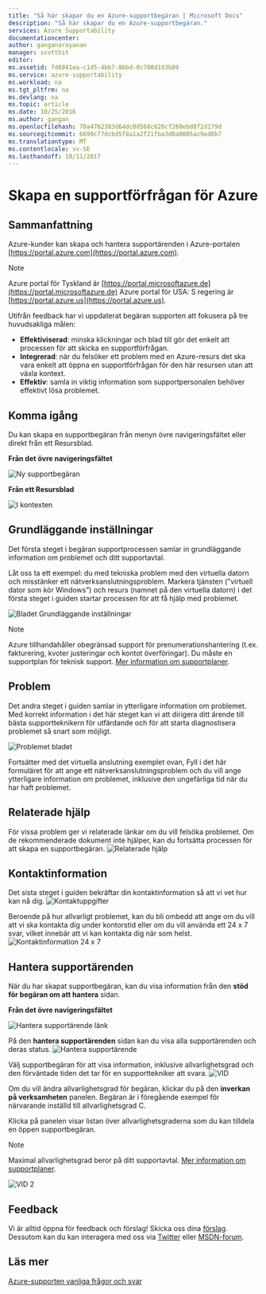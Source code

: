 ```yaml
---
title: "Så här skapar du en Azure-supportbegäran | Microsoft Docs"
description: "Så här skapar du en Azure-supportbegäran."
services: Azure Supportability
documentationcenter: 
author: ganganarayanan
manager: scotthit
editor: 
ms.assetid: fd6841ea-c1d5-4bb7-86bd-0c708d193b89
ms.service: azure-supportability
ms.workload: na
ms.tgt_pltfrm: na
ms.devlang: na
ms.topic: article
ms.date: 10/25/2016
ms.author: gangan
ms.openlocfilehash: 70a4762383d64dc8d568c628cf260ebd8f2d179d
ms.sourcegitcommit: 6699c77dcbd5f8a1a2f21fba3d0a0005ac9ed6b7
ms.translationtype: MT
ms.contentlocale: sv-SE
ms.lasthandoff: 10/11/2017
---
```

# <a name="how-to-create-an-azure-support-request"></a>Skapa en supportförfrågan för Azure
## <a name="summary"></a>Sammanfattning
Azure-kunder kan skapa och hantera supportärenden i Azure-portalen [https://portal.azure.com](https://portal.azure.com).

> [!NOTE]
> Azure portal för Tyskland är [https://portal.microsoftazure.de](https://portal.microsoftazure.de) Azure portal för USA: S regering är [https://portal.azure.us](https://portal.azure.us).
> 
> 

Utifrån feedback har vi uppdaterat begäran supporten att fokusera på tre huvudsakliga målen:

* **Effektiviserad**: minska klickningar och blad till gör det enkelt att processen för att skicka en supportförfrågan.
* **Integrerad**: när du felsöker ett problem med en Azure-resurs det ska vara enkelt att öppna en supportförfrågan för den här resursen utan att växla kontext.
* **Effektiv**: samla in viktig information som supportpersonalen behöver effektivt lösa problemet.

## <a name="getting-started"></a>Komma igång
Du kan skapa en supportbegäran från menyn övre navigeringsfältet eller direkt från ett Resursblad.

**Från det övre navigeringsfältet**

![Ny supportbegäran](./media/how-to-create-azure-support-request/NewSupportRequest.png)

**Från ett Resursblad**

![I kontexten](./media/how-to-create-azure-support-request/Incontext.png)

## <a name="basics"></a>Grundläggande inställningar
Det första steget i begäran supportprocessen samlar in grundläggande information om problemet och ditt supportavtal.

Låt oss ta ett exempel: du med tekniska problem med den virtuella datorn och misstänker ett nätverksanslutningsproblem.
Markera tjänsten (”virtuell dator som kör Windows”) och resurs (namnet på den virtuella datorn) i det första steget i guiden startar processen för att få hjälp med problemet.

![Bladet Grundläggande inställningar](./media/how-to-create-azure-support-request/Basics.png)

> [!NOTE]
> Azure tillhandahåller obegränsad support för prenumerationshantering (t.ex. fakturering, kvoter justeringar och kontot överföringar). Du måste en supportplan för teknisk support. [Mer information om supportplaner](https://azure.microsoft.com/support/plans).
> 
> 

## <a name="problem"></a>Problem
Det andra steget i guiden samlar in ytterligare information om problemet. Med korrekt information i det här steget kan vi att dirigera ditt ärende till bästa supportteknikern för utfärdande och för att starta diagnostisera problemet så snart som möjligt.

![Problemet bladet](./media/how-to-create-azure-support-request/Problem.png)

Fortsätter med det virtuella anslutning exemplet ovan, Fyll i det här formuläret för att ange ett nätverksanslutningsproblem och du vill ange ytterligare information om problemet, inklusive den ungefärliga tid när du har haft problemet.

## <a name="related-help"></a>Relaterade hjälp
För vissa problem ger vi relaterade länkar om du vill felsöka problemet. Om de rekommenderade dokument inte hjälper, kan du fortsätta processen för att skapa en supportbegäran.
![Relaterade hjälp](./media/how-to-create-azure-support-request/RelatedHelp.png)

## <a name="contact-information"></a>Kontaktinformation
Det sista steget i guiden bekräftar din kontaktinformation så att vi vet hur kan nå dig.
![Kontaktuppgifter](./media/how-to-create-azure-support-request/ContactInformation.png)

Beroende på hur allvarligt problemet, kan du bli ombedd att ange om du vill att vi ska kontakta dig under kontorstid eller om du vill använda ett 24 x 7 svar, vilket innebär att vi kan kontakta dig när som helst.
![Kontaktinformation 24 x 7](./media/how-to-create-azure-support-request/ContactInformation-2.png)

## <a name="manage-support-requests"></a>Hantera supportärenden
När du har skapat supportbegäran, kan du visa information från den **stöd för begäran om att hantera** sidan.

**Från det övre navigeringsfältet**

![Hantera supportärende länk](./media/how-to-create-azure-support-request/ManageSupportRequest-link.png)

På den **hantera supportärenden** sidan kan du visa alla supportärenden och deras status.
![Hantera supportärende](./media/how-to-create-azure-support-request/ManageSupportRequest.png)

Välj supportbegäran för att visa information, inklusive allvarlighetsgrad och den förväntade tiden det tar för en supporttekniker att svara.
![VID](./media/how-to-create-azure-support-request/VID.png)

Om du vill ändra allvarlighetsgrad för begäran, klickar du på den **inverkan på verksamheten** panelen. Begäran är i föregående exempel för närvarande inställd till allvarlighetsgrad C.

Klicka på panelen visar listan över allvarlighetsgraderna som du kan tilldela en öppen supportbegäran.

> [!NOTE]
> Maximal allvarlighetsgrad beror på ditt supportavtal. [Mer information om supportplaner](https://azure.microsoft.com/support/plans).
> 
> 

![VID 2](./media/how-to-create-azure-support-request/VID-2.png)

## <a name="feedback"></a>Feedback
Vi är alltid öppna för feedback och förslag! Skicka oss dina [förslag](https://feedback.azure.com/forums/266794-support-feedback). Dessutom kan du kan interagera med oss via [Twitter](https://twitter.com/azuresupport) eller [MSDN-forum](https://social.msdn.microsoft.com/Forums/azure).

## <a name="learn-more"></a>Läs mer
[Azure-supporten vanliga frågor och svar](https://azure.microsoft.com/support/faq)

